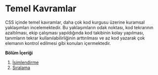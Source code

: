# Temel Kavramlar

CSS içinde temel kavramlar, daha çok kod kurgusu üzerine kuramsal yaklaşımları incelemektedir. Bu yaklaşımların odak noktası, kod tekrarının azaltılması, ekip çalışması yapıldığında kod takibinin kolay yapılması, tanımların tekrar kullanılabilirliğinin arttırılması ve az kod yazarak çok elemanın kontrol edilmesi gibi konuları içermektedir.

__Bölüm İçeriği__
1. [İsimlendirme](01-isimlendirme.md)
2. [Sıralama](02-siralama.md)
